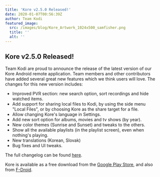```yaml
---
title: 'Kore v2.5.0 Released!'
date: 2020-01-07T00:56:39Z
author: Team Kodi
featured_image:
  src: /images/blog/Kore_Artwork_1024x500_samfisher.png
  title: ''
  alt: ''
---
```

Kore v2.5.0 Released!
---------------------

  

 Team Kodi are proud to announce the release of the latest version of our Kore Android remote application. Team members and other contributors have added several great new features which we think users will love. The changes for this new version includes: 

  

 
 * Improved PVR section: new search option, sort recordings and hide watched items.
 * Add support for sharing local files to Kodi, by using the side menu "Local Files", or by choosing Kore as the share target for a file.
 * Allow changing Kore's language in Settings.
 * Add new sort option for albums, movies and tv shows (by year).
 * New color themes (Sunrise and Sunset) and tweaks to the others.
 * Show all the available playlists (in the playlist screen), even when nothing's playing.
 * New translations (Korean, Slovak)
 * Bug fixes and UI tweaks.
 
  

 The full changelog can be found [here](https://github.com/xbmc/Kore/blob/master/CHANGELOG.md). 

  

 Kore is available as a free download from the [Google Play Store](https://play.google.com/store/apps/details?id=org.xbmc.kore), and also from [F-Droid](https://f-droid.org/packages/org.xbmc.kore/).

 